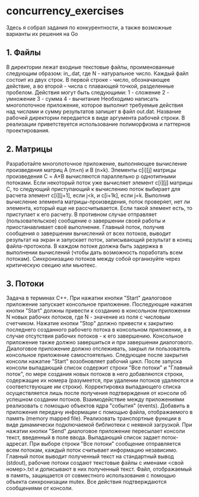 # concurrency_exercises
Здесь я собрал задания по конкурентности, а также возможные варианты их решения на Go

## 1. Файлы 
В директории лежат входные текстовые файлы, проименованные следующим образом: in_<N>.dat, где N - натуральное число. Каждый файл состоит из двух строк. В первой строке - число, обозначающее действие, а во второй - числа с плавающей точкой, разделенные пробелом.
Действия могут быть следующими:
1 - сложение
2 - умножение
3 - сумма 
4 - вычитание
Необходимо написать многопоточное приложение, которое выполнит требуемые действия над числами и сумму результатов запишет в файл out.dat. Название рабочей директории передается в виде аргумента рабочей строки. В реализации приветствуется использование полиморфизма и паттернов проектирования.

## 2. Матрицы
Разработайте многопоточное приложение, выполняющее вычисление произведения матриц A (m×n) и B (n×k). Элементы c[i][j] матрицы произведения С = A×B вычисляются параллельно p однотипными потоками. Если некоторый поток уже вычисляет элемент c[i][j] матрицы C, то следующий приступающий к вычислению поток выбирает для расчета элемент c[i][j+1], если j<k, и c[i+1k], если j=k. Выполнив вычисление элемента матрицы-произведения, поток проверяет, нет ли элемента, который еще не рассчитывается. Если такой элемент есть, то приступает к его расчету. В противном случае отправляет (пользовательское) сообщение о завершении своей работы и приостанавливает своё выполнение. Главный поток, получив сообщения о завершении вычислений от всех потоков, выводит результат на экран и запускает поток, записывающий результат в конец файла-протокола. В каждом потоке должна быть задержка в выполнении вычислений (чтобы дать возможность поработать всем потокам). Синхронизацию потоков между собой организуйте через критическую секцию или мьютекс.

## 3. Потоки
Задача в терминах С++. При нажатии кнопки "Start" диалоговое приложение запускает консольное приложение. Последующие нажатия кнопки "Start" должны привести к созданию в консольном приложении N новых рабочих потоков, где N - значение из поля с числовым счетчиком.
Нажатие кнопки "Stop" должно привести к закрытию последнего созданного рабочего потока в консольном приложении, а в случае отсутствия рабочих потоков - к его завершению. Консольное приложение также должно завершиться и при завершении диалогового. Диалоговое приложение должно отслеживать, закрыл ли пользователь консольное приложение самостоятельно. Следующее после закрытия консоли нажатие "Start" возобновляет рабочий цикл.
После запуска консоли выпадающий список содержит строки "Все потоки" и "Главный поток", по мере создания новых потоков в него добавляются строки, содержащие их номера (разумеется, при удалении потоков удаляются и соответствующие им строки). Корректировка выпадающего списка осуществляется лишь после получения подтверждения от консоли об успешном создании потоков.
Взаимодействие между приложениями реализовать с помощью объектов ядра "события" (events).
Добавить в приложения передачу информации с помощью файла, отображаемого в память (memory mapped file). Реализовать транспортные функции в виде динамически подключаемой библиотеки с неявной загрузкой.
При нажатии кнопки "Send" диалоговое приложение пересылает консоли текст, введенный в поле ввода. Выпадающий список задает поток-адресат. При выборе строки "Все потоки" сообщение отправляется всем потокам, каждый поток считывает информацию независимо.
Главный поток выводит полученный текст на стандартный вывод (stdout), рабочие потоки создают текстовые файлы с именами <свой номер>.txt и дописывают в них полученный текст. Файл, отображаемый в память, защищается от совместного использования с помощью объекта синхронизации mutex.
Все действия подтверждаются сообщениями от консоли.
